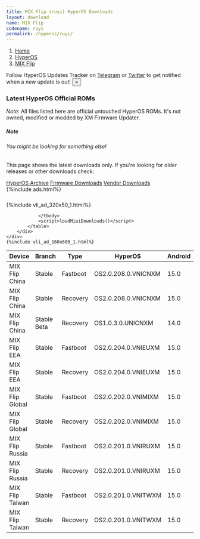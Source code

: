 ```yaml
---
title: MIX Flip (ruyi) HyperOS Downloads
layout: download
name: MIX Flip
codename: ruyi
permalink: /hyperos/ruyi/
---
```

<nav aria-label="breadcrumb">
    <ol class="breadcrumb">
        <li class="breadcrumb-item"><a href="/">Home</a></li>
        <li class="breadcrumb-item"><a href="/hyperos/">HyperOS</a></li>
        <li class="breadcrumb-item active" aria-current="page"><a href="/hyperos/ruyi/">MIX Flip</a></li>
    </ol>
</nav>
<div class="alert alert-primary alert-dismissible fade show" role="alert">
    Follow HyperOS Updates Tracker on <a href="https://t.me/MIUIUpdatesTracker" class="alert-link">Telegram</a>
     or <a href="https://twitter.com/MiFwUpdater" class="alert-link">Twitter</a> to get notified when a new update is out!
    <button type="button" class="close" data-dismiss="alert" aria-label="Close">
        <span aria-hidden="true">&times;</span>
    </button>
</div>

### Latest HyperOS Official ROMs
*Note*: All files listed here are official untouched HyperOS ROMs. It's not owned, modified or modded by XM Firmware Updater.
<div class="card">
  <div class="card-body">
    <h5 class="card-title">Note</h5>
    <h6 class="card-subtitle mb-2 text-muted">You might be looking for something else!</h6>
    <p class="card-text">This page shows the latest downloads only.
     If you're looking for older releases or other downloads check:</p>
    <a href="/archive/hyperos/ruyi/" class="card-link">HyperOS Archive</a>
    <a href="/firmware/ruyi/" class="card-link">Firmware Downloads</a>
    <a href="/vendor/ruyi/" class="card-link">Vendor Downloads</a>
  </div>
</div>
{%include ads.html%}
<div class="row justify-content-center">
    <div class="col-10">
        <div class="table-responsive-md" style="margin-top: 25px;">
            {%include vli_ad_320x50_1.html%}
            <table id="miui" class="display dt-responsive nowrap compact table table-striped table-hover table-sm">
                <thead class="thead-dark">
                    <tr>
                        <th data-ref="device">Device</th>
                        <th data-ref="branch">Branch</th>
                        <th data-ref="type">Type</th>
                        <th data-ref="miui">HyperOS</th>
                        <th data-ref="android">Android</th>
                        <th data-ref="size">Size</th>
                        <th data-ref="size">Date</th>
                        <th data-ref="link">Link</th>
                    </tr>
                </thead>
                <tbody>
                <tr><td>MIX Flip China</td><td>Stable</td><td>Fastboot</td><td>OS2.0.208.0.VNICNXM</td><td>15.0</td><td>9.5 GB</td><td>2025-07-22</td><td><a href="/hyperos/ruyi/stable/OS2.0.208.0.VNICNXM/">Download</a></td></tr>
<tr><td>MIX Flip China</td><td>Stable</td><td>Recovery</td><td>OS2.0.208.0.VNICNXM</td><td>15.0</td><td>7.5 GB</td><td>2025-08-13</td><td><a href="/hyperos/ruyi/stable/OS2.0.208.0.VNICNXM/">Download</a></td></tr>
<tr><td>MIX Flip China</td><td>Stable Beta</td><td>Recovery</td><td>OS1.0.3.0.UNICNXM</td><td>14.0</td><td>6.9 GB</td><td>2024-07-21</td><td><a href="/hyperos/ruyi/stable beta/OS1.0.3.0.UNICNXM/">Download</a></td></tr>
<tr><td>MIX Flip EEA</td><td>Stable</td><td>Fastboot</td><td>OS2.0.204.0.VNIEUXM</td><td>15.0</td><td>8.2 GB</td><td>2025-07-10</td><td><a href="/hyperos/ruyi/stable/OS2.0.204.0.VNIEUXM/">Download</a></td></tr>
<tr><td>MIX Flip EEA</td><td>Stable</td><td>Recovery</td><td>OS2.0.204.0.VNIEUXM</td><td>15.0</td><td>6.9 GB</td><td>2025-07-18</td><td><a href="/hyperos/ruyi/stable/OS2.0.204.0.VNIEUXM/">Download</a></td></tr>
<tr><td>MIX Flip Global</td><td>Stable</td><td>Fastboot</td><td>OS2.0.202.0.VNIMIXM</td><td>15.0</td><td>8.2 GB</td><td>2025-07-17</td><td><a href="/hyperos/ruyi/stable/OS2.0.202.0.VNIMIXM/">Download</a></td></tr>
<tr><td>MIX Flip Global</td><td>Stable</td><td>Recovery</td><td>OS2.0.202.0.VNIMIXM</td><td>15.0</td><td>6.9 GB</td><td>2025-07-23</td><td><a href="/hyperos/ruyi/stable/OS2.0.202.0.VNIMIXM/">Download</a></td></tr>
<tr><td>MIX Flip Russia</td><td>Stable</td><td>Fastboot</td><td>OS2.0.201.0.VNIRUXM</td><td>15.0</td><td>9.1 GB</td><td>2025-07-17</td><td><a href="/hyperos/ruyi/stable/OS2.0.201.0.VNIRUXM/">Download</a></td></tr>
<tr><td>MIX Flip Russia</td><td>Stable</td><td>Recovery</td><td>OS2.0.201.0.VNIRUXM</td><td>15.0</td><td>6.9 GB</td><td>2025-07-25</td><td><a href="/hyperos/ruyi/stable/OS2.0.201.0.VNIRUXM/">Download</a></td></tr>
<tr><td>MIX Flip Taiwan</td><td>Stable</td><td>Fastboot</td><td>OS2.0.201.0.VNITWXM</td><td>15.0</td><td>7.7 GB</td><td>2025-07-17</td><td><a href="/hyperos/ruyi/stable/OS2.0.201.0.VNITWXM/">Download</a></td></tr>
<tr><td>MIX Flip Taiwan</td><td>Stable</td><td>Recovery</td><td>OS2.0.201.0.VNITWXM</td><td>15.0</td><td>6.8 GB</td><td>2025-07-28</td><td><a href="/hyperos/ruyi/stable/OS2.0.201.0.VNITWXM/">Download</a></td></tr>

                </tbody>
                <script>loadMiuiDownloads()</script>
            </table>
        </div>
    </div>
    {%include vli_ad_160x600_1.html%}
</div>
